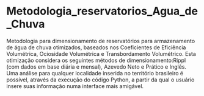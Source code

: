 # Metodologia_reservatorios_Agua_de_Chuva
 Metodologia para dimensionamento de reservatórios para armazenamento de água de chuva otimizados, baseados nos Coeficientes de Eficiência Volumétrica, Ociosidade Volumétrica e Transbordamento Volumétrico.
 Esta otimização considera os seguintes métodos de dimensionamento:Rippl (com dados em base diária e mensal), Azevedo Neto e Prático e Inglês.
 Uma análise para qualquer localidade inserida no território brasileiro é possível, através da execução do código Python, a partir da qual o usuário insere suas informação numa interface mais amigável.
